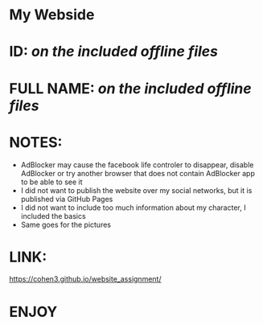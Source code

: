 # My Webside

# ID:	    		*on the included offline files*

# FULL NAME:		*on the included offline files*


# NOTES:
- 	AdBlocker may cause the facebook life controler to disappear, disable AdBlocker or try another browser 
	that does not contain AdBlocker app to be able to see it
-	I did not want to publish the website over my social networks, but it is published via GitHub Pages
-	I did not want to include too much information about my character, I included the basics
-	Same goes for the pictures

# LINK:

https://cohen3.github.io/website_assignment/

# ENJOY
